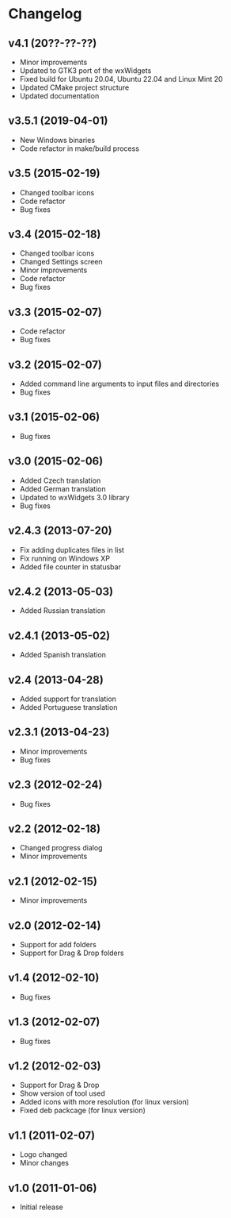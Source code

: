 # Changelog

## v4.1 (20??-??-??)

- Minor improvements
- Updated to GTK3 port of the wxWidgets
- Fixed build for Ubuntu 20.04, Ubuntu 22.04 and Linux Mint 20
- Updated CMake project structure
- Updated documentation

## v3.5.1 (2019-04-01)

- New Windows binaries
- Code refactor in make/build process

## v3.5 (2015-02-19)

- Changed toolbar icons
- Code refactor
- Bug fixes

## v3.4 (2015-02-18)

- Changed toolbar icons
- Changed Settings screen
- Minor improvements
- Code refactor
- Bug fixes

## v3.3 (2015-02-07)

- Code refactor
- Bug fixes

## v3.2 (2015-02-07)

- Added command line arguments to input files and directories
- Bug fixes

## v3.1 (2015-02-06)

- Bug fixes

## v3.0 (2015-02-06)

- Added Czech translation
- Added German translation
- Updated to wxWidgets 3.0 library
- Bug fixes

## v2.4.3 (2013-07-20)

- Fix adding duplicates files in list
- Fix running on Windows XP
- Added file counter in statusbar

## v2.4.2 (2013-05-03)

- Added Russian translation

## v2.4.1 (2013-05-02)

- Added Spanish translation

## v2.4 (2013-04-28)

- Added support for translation
- Added Portuguese translation

## v2.3.1 (2013-04-23)

- Minor improvements
- Bug fixes

## v2.3 (2012-02-24)

- Bug fixes

## v2.2 (2012-02-18)

- Changed progress dialog
- Minor improvements

## v2.1 (2012-02-15)

- Minor improvements

## v2.0 (2012-02-14)

- Support for add folders
- Support for Drag & Drop folders

## v1.4 (2012-02-10)

- Bug fixes

## v1.3 (2012-02-07)

- Bug fixes

## v1.2 (2012-02-03)

- Support for Drag & Drop
- Show version of tool used
- Added icons with more resolution (for linux version)
- Fixed deb packcage (for linux version)

## v1.1 (2011-02-07)

- Logo changed
- Minor changes

## v1.0 (2011-01-06)

- Initial release
